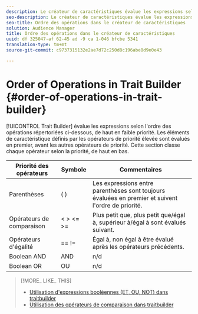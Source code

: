 ```yaml
---
description: Le créateur de caractéristiques évalue les expressions selon l'ordre des opérations répertoriées ci-dessous, de haut en faible priorité. Les éléments de caractéristique définis par les opérateurs de priorité élevée sont évalués en premier, avant les autres opérateurs de priorité. Cette section classe chaque opérateur selon la priorité, de haut en bas.
seo-description: Le créateur de caractéristiques évalue les expressions selon l'ordre des opérations répertoriées ci-dessous, de haut en faible priorité. Les éléments de caractéristique définis par les opérateurs de priorité élevée sont évalués en premier, avant les autres opérateurs de priorité. Cette section classe chaque opérateur selon la priorité, de haut en bas.
seo-title: Ordre des opérations dans le créateur de caractéristiques
solution: Audience Manager
title: Ordre des opérations dans le créateur de caractéristiques
uuid: df 325047-af 62-45 ad -9 ca 1-046 bfcbe 5341
translation-type: tm+mt
source-git-commit: c9737315132e2ae7d72c250d8c196abe8d9e0e43

---
```



# Order of Operations in Trait Builder {#order-of-operations-in-trait-builder}

[!UICONTROL Trait Builder] évalue les expressions selon l&#39;ordre des opérations répertoriées ci-dessous, de haut en faible priorité. Les éléments de caractéristique définis par les opérateurs de priorité élevée sont évalués en premier, avant les autres opérateurs de priorité. Cette section classe chaque opérateur selon la priorité, de haut en bas.

<!-- c_tb_operator_precedence.xml -->

<table id="table_F0FA45B652C7464B90D35526817110FF"> 
 <thead> 
  <tr> 
   <th colname="col1" class="entry"> Priorité des opérateurs </th> 
   <th colname="col2" class="entry"> Symbole </th> 
   <th colname="col3" class="entry"> Commentaires </th> 
  </tr> 
 </thead>
 <tbody> 
  <tr> 
   <td colname="col1"> Parenthèses </td> 
   <td colname="col2"> ( ) </td> 
   <td colname="col3"> Les expressions entre parenthèses sont toujours évaluées en premier et suivent l'ordre de priorité. </td> 
  </tr> 
  <tr> 
   <td colname="col1"> Opérateurs de comparaison </td> 
   <td colname="col2"> &lt; &gt; &lt;= &gt;= </td> 
   <td colname="col3"> Plus petit que, plus petit que/égal à, supérieur à/égal à sont évalués suivant. </td> 
  </tr> 
  <tr> 
   <td colname="col1"> Opérateurs d'égalité </td> 
   <td colname="col2"> == != </td> 
   <td colname="col3"> Égal à, non égal à être évalué après les opérateurs précédents. </td> 
  </tr> 
  <tr> 
   <td colname="col1">Boolean <span class="wintitle"> AND</span> </td> 
   <td colname="col2"><span class="wintitle"> AND</span> </td> 
   <td colname="col3" morerows="1"> n/d </td> 
  </tr> 
  <tr> 
   <td colname="col1">Boolean <span class="wintitle"> OR</span> </td> 
   <td colname="col2"><span class="wintitle"> OU</span> </td> 
   <td colname="col3" morerows="1"> n/d </td> 
  </tr> 
 </tbody>
</table>

>[!MORE_ LIKE_ THIS]
>
>* [Utilisation d&#39;expressions booléennes (ET, OU, NOT) dans traitbuilder](../../reference/boolean-expressions-tsb.md)
>* [Utilisation des opérateurs de comparaison dans traitbuilder](../../features/traits/trait-comparison-operators.md)

